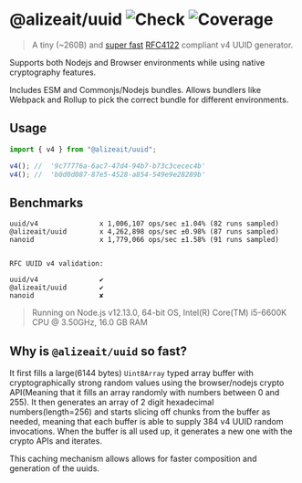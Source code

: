 # @alizeait/uuid ![Check](https://github.com/alizeait/uuid/workflows/Check/badge.svg) ![Coverage](https://img.shields.io/codecov/c/github/alizeait/uuid)

> A tiny (~260B) and [super fast](#benchmarks) [RFC4122](http://www.ietf.org/rfc/rfc4122.txt) compliant v4 UUID generator.

Supports both Nodejs and Browser environments while using native cryptography features.

Includes ESM and Commonjs/Nodejs bundles. Allows bundlers like Webpack and Rollup to pick the correct bundle for different environments.

## Usage

```js
import { v4 } from "@alizeait/uuid";

v4(); //  '9c77776a-6ac7-47d4-94b7-b73c3cecec4b'
v4(); //  'b0d0d087-87e5-4528-a854-549e9e28289b'
```

## Benchmarks

```
uuid/v4               x 1,006,107 ops/sec ±1.04% (82 runs sampled)
@alizeait/uuid        x 4,262,898 ops/sec ±0.98% (87 runs sampled)
nanoid                x 1,779,066 ops/sec ±1.58% (91 runs sampled)


RFC UUID v4 validation:

uuid/v4               ✔
@alizeait/uuid        ✔
nanoid                ✘

```

> Running on Node.js v12.13.0, 64-bit OS, Intel(R) Core(TM) i5-6600K CPU @ 3.50GHz, 16.0 GB RAM

## Why is `@alizeait/uuid` so fast?

It first fills a large(6144 bytes) `Uint8Array` typed array buffer with cryptographically strong random values using the browser/nodejs crypto API(Meaning that it fills an array randomly with numbers between 0 and 255). It then generates an array of 2 digit hexadecimal numbers(length=256) and starts slicing off chunks from the buffer as needed, meaning that each buffer is able to supply 384 v4 UUID random invocations. When the buffer is all used up, it generates a new one with the crypto APIs and iterates.

This caching mechanism allows allows for faster composition and generation of the uuids.
